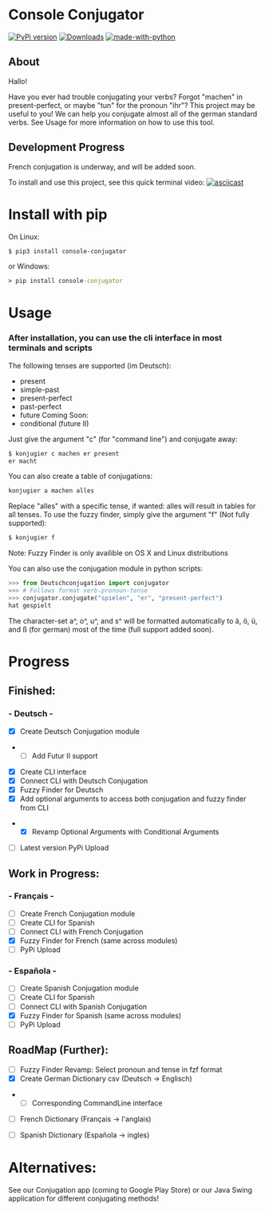 # Console Conjugator

[![PyPi version](https://pypip.in/v/console-conjugator/badge.png)](https://crate.io/packages/$REPO/)
[![Downloads](https://static.pepy.tech/personalized-badge/console-conjugator?period=total&units=international_system&left_color=brightgreen&right_color=yellow&left_text=PyPi%20Downloads)](https://pepy.tech/project/console-conjugator)
[![made-with-python](https://img.shields.io/badge/Made%20with-Python-1f425f.svg)](https://www.python.org/)
## About
Hallo!

Have you ever had trouble conjugating your verbs? Forgot "machen" in present-perfect, or maybe "tun" for the pronoun "ihr"? 
This project may be useful to you! We can help you conjugate almost all of the german standard verbs. See Usage for more information on how to use this tool. 

## Development Progress
French conjugation is underway, and will be added soon.

To install and use this project, see this quick terminal video:
[![asciicast](https://asciinema.org/a/Utrqg35SNAcpJcVunii67ZN2g.svg)](https://asciinema.org/a/Utrqg35SNAcpJcVunii67ZN2g)

# Install with pip
On Linux:

```bash
$ pip3 install console-conjugator
```

or Windows:

```cmd
> pip install console-conjugator
```

# Usage
### After installation, you can use the cli interface in most terminals and scripts

The following tenses are supported (im Deutsch):
- present
- simple-past
- present-perfect
- past-perfect
- future
Coming Soon:
- conditional (future II)

Just give the argument "c" (for "command line") and conjugate away:
```bash
$ konjugier c machen er present
er macht
```
You can also create a table of conjugations:
```bash
konjugier a machen alles
```
Replace "alles" with a specific tense, if wanted: alles will result in tables for all tenses.
To use the fuzzy finder, simply give the argument "f" (Not fully supported):
```bash
$ konjugier f
```
Note: Fuzzy Finder is only availible on OS X and Linux distributions

You can also use the conjugation module in python scripts:
```python
>>> from Deutschconjugation import conjugator
>>> # Follows format verb-pronoun-tense
>>> conjugator.conjugate("spielen", "er", "present-perfect")
hat gespielt
```
The character-set a^, o^, u^, and s^ will be formatted automatically to ä, ö, ü, and ß (for german) most of the time (full support added soon).

# Progress
## Finished:
### - Deutsch -
- [X] Create Deutsch Conjugation module
- - [ ] Add Futur II support
- [X] Create CLI interface
- [X] Connect CLI with Deutsch Conjugation
- [X] Fuzzy Finder for Deutsch
- [X] Add optional arguments to access both conjugation and fuzzy finder from CLI
- - [X] Revamp Optional Arguments with Conditional Arguments
- [ ] Latest version PyPi Upload

## Work in Progress:
### - Français - 
- [ ] Create French Conjugation module
- [ ] Create CLI for Spanish
- [ ] Connect CLI with French Conjugation
- [X] Fuzzy Finder for French (same across modules)
- [ ] PyPi Upload

### - Española - 
- [ ] Create Spanish Conjugation module
- [ ] Create CLI for Spanish
- [ ] Connect CLI with Spanish Conjugation
- [X] Fuzzy Finder for Spanish (same across modules)
- [ ] PyPi Upload

## RoadMap (Further):
- [ ] Fuzzy Finder Revamp: Select pronoun and tense in fzf format
- [X] Create German Dictionary csv (Deutsch -> Englisch)
- - [ ] Corresponding CommandLine interface
- [ ] French Dictionary (Français -> l'anglais)
- [ ] Spanish Dictionary (Española -> ingles)


# Alternatives:
See our Conjugation app (coming to Google Play Store) or our Java Swing application for different conjugating methods!